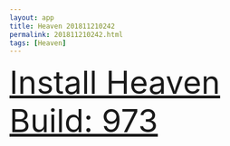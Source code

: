 ```yaml
---
layout: app
title: Heaven 201811210242
permalink: 201811210242.html
tags: [Heaven]
---
```

<div class="pure-g">
    <div class="pure-u-1-1" style="font-size: 4em">
        <a class="pure-button-primary" href="itms-services://?action=download-manifest&url=https%3A%2F%2Flitsungyisigono.github.io%2FTestScript%2Fmanifests%2F201811210242.plist"><i class="fa fa-download" aria-hidden="true"></i>Install Heaven Build: 973</a>
    </div>
</div>